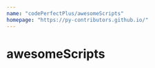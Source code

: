 ```yaml
---
name: "codePerfectPlus/awesomeScripts"
homepage: "https://py-contributors.github.io/"
---
```

# awesomeScripts

